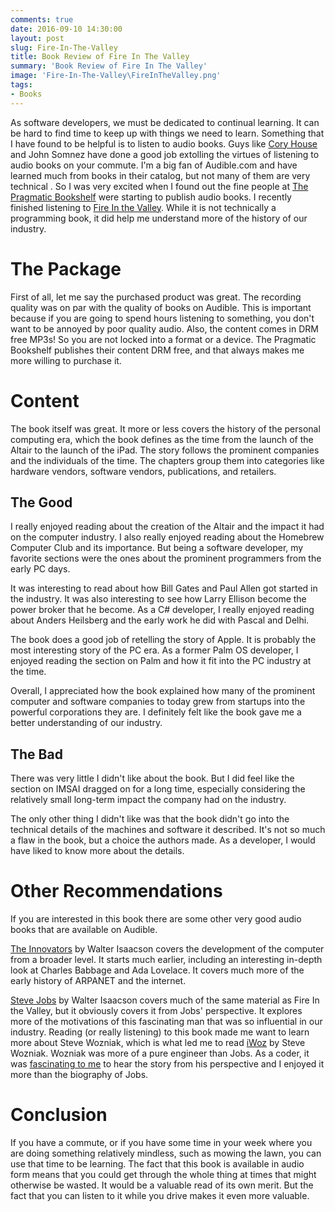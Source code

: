 ```yaml
---
comments: true
date: 2016-09-10 14:30:00
layout: post
slug: Fire-In-The-Valley
title: Book Review of Fire In The Valley
summary: 'Book Review of Fire In The Valley'
image: 'Fire-In-The-Valley\FireInTheValley.png'
tags:
- Books
---
```


As software developers, we must be dedicated to continual learning. It can be hard to find time to keep up with things we need to learn. Something that I have found to be helpful is to listen to audio books. Guys like [Cory House](http://outlierdeveloper.com/audiobooks/) and John Somnez have done a good job extolling the virtues of listening to audio books on your commute. I'm a big fan of Audible.com and have learned much from books in their catalog, but not many of them are very technical . So I was very excited when I found out the fine people at [The Pragmatic Bookshelf](https://pragprog.com/) were starting to publish audio books. I recently finished listening to [Fire In the Valley](https://pragprog.com/audio_book/a-fsfire/fire-in-the-valley). While it is not technically a programming book, it did help me understand more of the history of our industry. 

# The Package

First of all, let me say the purchased product was great. The recording quality was on par with the quality of books on Audible. This is important because if you are going to spend hours listening to something, you don't want to be annoyed by poor quality audio. Also, the content comes in DRM free MP3s! So you are not locked into a format or a device. The Pragmatic Bookshelf publishes their content DRM free, and that always makes me more willing to purchase it. 

# Content

The book itself was great. It more or less covers the history of the personal computing era, which the book defines as the time from the launch of the Altair to the launch of the iPad. The story follows the prominent companies and the individuals of the time. The chapters group them into categories like hardware vendors, software vendors, publications, and retailers. 

## The Good

I really enjoyed reading about the creation of the Altair and the impact it had on the computer industry. I also really enjoyed reading about the Homebrew Computer Club and its importance. But being a software developer, my favorite sections were the ones about the prominent programmers from the early PC days. 

It was interesting to read about how Bill Gates and Paul Allen got started in the industry. It was also interesting to see how Larry Ellison become the power broker that he become. As a C# developer, I really enjoyed reading about Anders Heilsberg and the early work he did with Pascal and Delhi. 

The book does a good job of retelling the story of Apple. It is probably the most interesting story of the PC era. As a former Palm OS developer, I enjoyed reading the section on Palm and how it fit into the PC industry at the time.

Overall, I appreciated how the book explained how many of the prominent computer and software companies to today grew from startups into the powerful corporations they are. I definitely felt like the book gave me a better understanding of our industry. 

## The Bad
There was very little I didn't like about the book. But I did feel like the section on IMSAI dragged on for a long time, especially considering the relatively small long-term impact the company had on the industry. 

The only other thing I didn't like was that the book didn't go into the technical details of the machines and software it described. It's not so much a flaw in the book, but a choice the authors made. As a developer, I would have liked to know more about the details. 

# Other Recommendations
If you are interested in this book there are some other very good audio books that are available on Audible. 

[The Innovators](http://www.audible.com/pd/Science-Technology/The-Innovators-Audiobook/B00M9KA2ZM) by Walter Isaacson covers the development of the computer from a broader level. It starts much earlier, including an interesting in-depth look at Charles Babbage and Ada Lovelace. It covers much more of the early history of ARPANET and the internet. 

[Steve Jobs](http://www.audible.com/pd/Bios-Memoirs/Steve-Jobs-Audiobook/B005V0QI82/) by Walter Isaacson covers much of the same material as Fire In the Valley, but it obviously covers it from Jobs' perspective. It explores more of the motivations of this fascinating man that was so influential in our industry. Reading (or really listening) to this book made me want to learn more about Steve Wozniak, which is what led me to read [iWoz](http://www.audible.com/pd/Bios-Memoirs/iWoz-Audiobook/B002V8LA1W) by Steve Wozniak. Wozniak was more of a pure engineer than Jobs. As a coder, it was [fascinating to me](http://blog.apterainc.com/bid/327333/iWOZ-Lessons-for-the-Software-Engineer) to hear the story from his perspective and I enjoyed it more than the biography of Jobs. 

# Conclusion

If you have a commute, or if you have some time in your week where you are doing something relatively mindless, such as mowing the lawn, you can use that time to be learning. The fact that this book is available in audio form means that you could get through the whole thing at times that might otherwise be wasted. It would be a valuable read of its own merit. But the fact that you can listen to it while you drive makes it even more valuable. 
